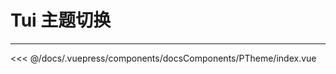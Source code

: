 # Tui 主题切换

---

<common-code-format>
  <docsComponents-PTheme-index slot="source"></docsComponents-PTheme-index>

<<< @/docs/.vuepress/components/docsComponents/PTheme/index.vue
</common-code-format>
